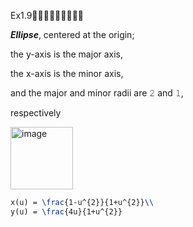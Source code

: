 Ex1.9🚩🚩🚩🚩🚩🚩🚩🚩🚩

***Ellipse***, centered at the origin; 

the y-axis is the major axis, 

the x-axis is the minor axis, 

and the major and minor radii are 𝟸 and 𝟷, 

respectively

<img width="100" alt="image" src="https://github.com/ChenxingWang93/GeometryEngineering/assets/31954987/ffdc3ef7-acbc-45b4-aeab-f39ff241e4cb">


``` Latex
x(u) = \frac{1-u^{2}}{1+u^{2}}\\
y(u) = \frac{4u}{1+u^{2}}
```

